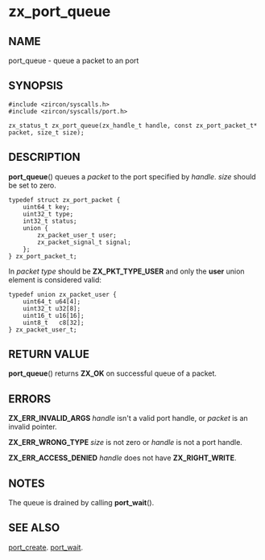 # zx_port_queue

## NAME

port_queue - queue a packet to an port

## SYNOPSIS

```
#include <zircon/syscalls.h>
#include <zircon/syscalls/port.h>

zx_status_t zx_port_queue(zx_handle_t handle, const zx_port_packet_t* packet, size_t size);

```

## DESCRIPTION

**port_queue**() queues a *packet* to the port specified
by *handle*. *size* should be set to zero.

```
typedef struct zx_port_packet {
    uint64_t key;
    uint32_t type;
    int32_t status;
    union {
        zx_packet_user_t user;
        zx_packet_signal_t signal;
    };
} zx_port_packet_t;

```

In *packet* *type* should be **ZX_PKT_TYPE_USER** and only the **user**
union element is considered valid:

```
typedef union zx_packet_user {
    uint64_t u64[4];
    uint32_t u32[8];
    uint16_t u16[16];
    uint8_t   c8[32];
} zx_packet_user_t;

```

## RETURN VALUE

**port_queue**() returns **ZX_OK** on successful queue of a packet.

## ERRORS

**ZX_ERR_INVALID_ARGS**  *handle* isn't a valid port handle, or
*packet* is an invalid pointer.

**ZX_ERR_WRONG_TYPE** *size* is not zero or *handle* is not a port
handle.

**ZX_ERR_ACCESS_DENIED**  *handle* does not have **ZX_RIGHT_WRITE**.

## NOTES

The queue is drained by calling **port_wait**().


## SEE ALSO

[port_create](port_create.md).
[port_wait](port_wait.md).
